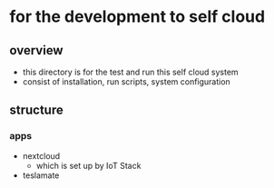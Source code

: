 # for the development to self cloud
## overview
- this directory is for the test and run this self cloud system
- consist of installation, run scripts, system configuration

## structure
### apps
- nextcloud
  - which is set up by IoT Stack   
- teslamate
  
